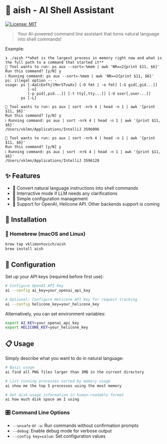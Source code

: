 # 🤖 aish - AI Shell Assistant

[![License: MIT](https://img.shields.io/badge/License-MIT-yellow.svg)](https://opensource.org/licenses/MIT)

> Your AI-powered command line assistant that turns natural language into shell commands!

Example: 
```
❯ ./aish **what is the largest process in memory right now and what is the full path to a command that started it**
💬 Tool wants to run: ps aux --sort=-%mem | awk 'NR==2{print $11, $6}'
Run this command? [y/N] y
ℹ️ Running command: ps aux --sort=-%mem | awk 'NR==2{print $11, $6}'
ps: illegal option -- -
usage: ps [-AaCcEefhjlMmrSTvwXx] [-O fmt | -o fmt] [-G gid[,gid...]]
          [-u]
          [-p pid[,pid...]] [-t tty[,tty...]] [-U user[,user...]]
       ps [-L]

💬 Tool wants to run: ps aux | sort -nrk 4 | head -n 1 | awk '{print $11, $6}'
Run this command? [y/N] y
ℹ️ Running command: ps aux | sort -nrk 4 | head -n 1 | awk '{print $11, $6}'
/Users/vklmn/Applications/IntelliJ 3596096

💬 Tool wants to run: ps aux | sort -nrk 4 | head -n 1 | awk '{print $11, $6}'
Run this command? [y/N] y
ℹ️ Running command: ps aux | sort -nrk 4 | head -n 1 | awk '{print $11, $6}'
/Users/vklmn/Applications/IntelliJ 3596128
```

## ✨ Features

- 🔮 Convert natural language instructions into shell commands
- 🔄 Interractive mode if LLM needs any clarifications
- 🔑 Simple configuration management
- 🚀 Support for OpenAI, Helicone API. Other backends support is coming

## 🚀 Installation

### 🍺 Homebrew (macOS and Linux)

```bash
brew tap vklimontovich/aish
brew install aish
```

## 🔧 Configuration

Set up your API keys (required before first use):

```bash
# Configure OpenAI API Key
ai --config ai_key=your_openai_api_key

# Optional: Configure Helicone API Key for request tracking
ai --config helicone_key=your_helicone_key
```

Alternatively, you can set environment variables:

```bash
export AI_KEY=your_openai_api_key
export HELICONE_KEY=your_helicone_key
```

## 📋 Usage

Simply describe what you want to do in natural language:

```bash
# Basic usage
ai find all PNG files larger than 1MB in the current directory

# List running processes sorted by memory usage
ai show me the top 5 processes using the most memory

# Get disk usage information in human-readable format
ai how much disk space am I using
```

### 🎛️ Command Line Options

- `--unsafe` or `-u`: Run commands without confirmation prompts
- `--debug`: Enable debug mode for verbose output
- `--config key=value`: Set configuration values
